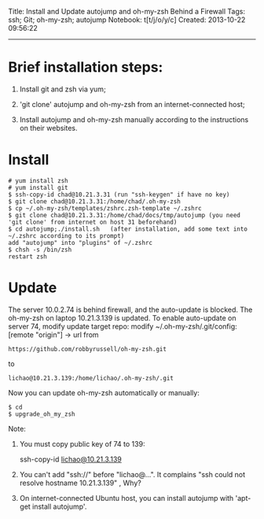 Title: Install and Update autojump and oh-my-zsh Behind a Firewall
Tags: ssh; Git; oh-my-zsh; autojump
Notebook: t[t/j/o/y/c]
Created: 2013-10-22 09:56:22

------

# Brief installation steps:

1. Install git and zsh via yum;

1. 'git clone' autojump and oh-my-zsh from an internet-connected host;

1. Install autojump and oh-my-zsh manually according to the instructions on their websites.

# Install

    # yum install zsh
    # yum install git
    $ ssh-copy-id chad@10.21.3.31 (run "ssh-keygen" if have no key)
    $ git clone chad@10.21.3.31:/home/chad/.oh-my-zsh
    $ cp ~/.oh-my-zsh/templates/zshrc.zsh-template ~/.zshrc
    $ git clone chad@10.21.3.31:/home/chad/docs/tmp/autojump (you need 'git clone' from internet on host 31 beforehand)
    $ cd autojump;./install.sh   (after installation, add some text into ~/.zshrc according to its prompt)
    add "autojump" into "plugins" of ~/.zshrc
    $ chsh -s /bin/zsh
    restart zsh

# Update

The server 10.0.2.74 is behind firewall, and the auto-update is blocked. The oh-my-zsh on laptop 10.21.3.139 is updated. To enable auto-update on server 74, modify update target repo: modify ~/.oh-my-zsh/.git/config: [remote "origin"] -> url from

    https://github.com/robbyrussell/oh-my-zsh.git 

to 

    lichao@10.21.3.139:/home/lichao/.oh-my-zsh/.git

Now you can update oh-my-zsh automatically or manually:

    $ cd
    $ upgrade_oh_my_zsh

Note: 

1. You must copy public key of 74 to 139:

    ssh-copy-id lichao@10.21.3.139

1. You can't add "ssh://" before "lichao@...". It complains "ssh could not resolve hostname 10.21.3.139" , Why?

1. On internet-connected Ubuntu host, you can install autojump with 'apt-get install autojump'.
